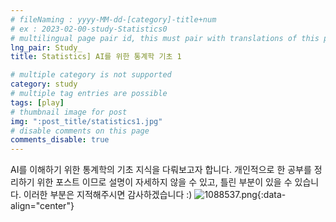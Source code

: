 ```yaml
---
# fileNaming : yyyy-MM-dd-[category]-title+num
# ex : 2023-02-00-study-Statistics0
# multilingual page pair id, this must pair with translations of this page. (This name must be unique)
lng_pair: Study_
title: Statistics] AI를 위한 통계학 기초 1

# multiple category is not supported
category: study
# multiple tag entries are possible
tags: [play]
# thumbnail image for post
img: ":post_title/statistics1.jpg"
# disable comments on this page
comments_disable: true
---
```

<!-- outline-start -->

AI를 이해하기 위한 통계학의 기초 지식을 다뤄보고자 합니다.
개인적으로 한 공부를 정리하기 위한 포스트 이므로 설명이 자세하지 않을 수 있고, 틀린 부분이 있을 수 있습니다.
이러한 부분은 지적해주시면 감사하겠습니다 :)
![1088537.png](:contents/2022-11-26-Study1/78dacde56ae34b49a4558a848c32c739.png){:data-align="center"}

<!-- outline-end -->
